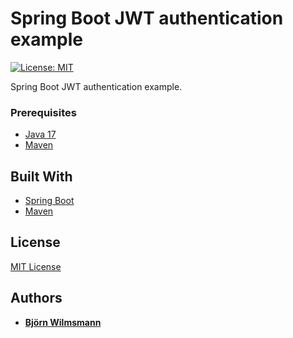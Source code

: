# Spring Boot JWT authentication example

[![License: MIT](https://img.shields.io/badge/License-MIT-yellow.svg)](https://opensource.org/licenses/MIT)

Spring Boot JWT authentication example.

### Prerequisites

* [Java 17](https://openjdk.org/projects/jdk/17/)
* [Maven](https://maven.apache.org/)

## Built With

* [Spring Boot](https://spring.io/projects/spring-boot/)
* [Maven](https://maven.apache.org/)

## License

[MIT License](https://opensource.org/licenses/MIT)

## Authors

* **[Björn Wilmsmann](https://bjoernkw.com)**
